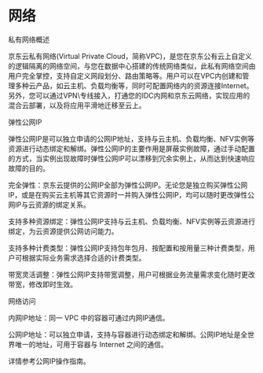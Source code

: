 
# 网络

私有网络概述

京东云私有网络(Virtual Private Cloud，简称VPC)，是您在京东公有云上自定义的逻辑隔离的网络空间，与您在数据中心搭建的传统网络类似，此私有网络空间由用户完全掌控，支持自定义网段划分、路由策略等。用户可以在VPC内创建和管理多种云产品，如云主机、负载均衡等，同时可配置网络内的资源连接Internet。另外，您可以通过VPN\专线接入，打通您的IDC内网和京东云网络，实现应用的混合云部署，以及将应用平滑地迁移至云上。



弹性公网IP

弹性公网IP是可以独立申请的公网IP地址，支持与云主机、负载均衡、NFV实例等资源进行动态绑定和解绑。弹性公网IP的主要作用是屏蔽实例故障，通过手动配置的方式，当实例出现故障时弹性公网IP可以漂移到冗余实例上，从而达到快速响应故障的目的。

完全弹性：京东云提供的公网IP全部为弹性公网IP。无论您是独立购买弹性公网IP，或是在购买云主机等其它资源时一并购入弹性公网IP，均可以随时更改弹性公网IP与云资源的绑定关系。

支持多种资源绑定：弹性公网IP支持与云主机、负载均衡、NFV实例等云资源进行绑定，为云资源提供公网访问能力。

支持多种计费类型：弹性公网IP支持包年包月、按配置和按用量三种计费类型，用户可根据实际业务需求选择合适的计费类型。

带宽灵活调整：弹性公网IP支持带宽调整，用户可根据业务流量需求变化随时更改带宽，修改即时生效。



网络访问

内网IP地址：同一 VPC 中的容器可通过内网IP通信。

公网IP地址：可以独立申请，支持与容器进行动态绑定和解绑。公网IP地址是全世界唯一的地址，可用于容器与 Internet 之间的通信。

详情参考公网IP操作指南。